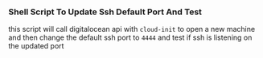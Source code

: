 ### Shell Script To Update Ssh Default Port And Test
this script will call digitalocean api with `cloud-init` to open a new machine and then change the default ssh port to `4444` and test if ssh is listening on the updated port

